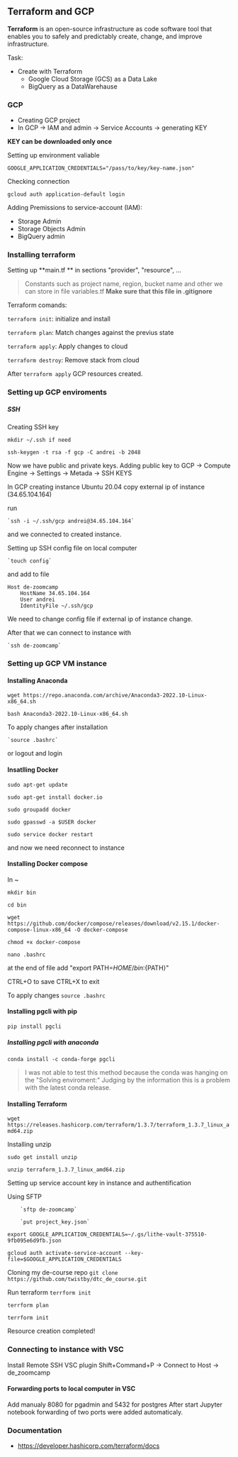 ## Terraform and GCP

**Terraform** is an open-source infrastructure as code software tool that enables you to safely and predictably create, change, and improve infrastructure.

Task:
 - Create with Terraform 
    - Google Cloud Storage (GCS) as a Data Lake
    - BigQuery as a DataWarehause


### GCP 

- Creating GCP project
- In GCP -> IAM and admin -> Service Accounts -> generating KEY

**KEY can be downloaded only once**

Setting up environment valiable

`GOOGLE_APPLICATION_CREDENTIALS="/pass/to/key/key-name.json"`

Checking connection

`gcloud auth application-default login`

Adding Premissions to service-account (IAM):
- Storage Admin
- Storage Objects Admin
- BigQuery admin


### Installing terraform

Setting up **main.tf ** in sections "provider", "resource", ...

> Constants such as project name, region, bucket name and other we can store in file variables.tf
>**Make sure that this file in .gitignore**

Terraform comands:

`terraform init`: initialize and install

`terraform plan`: Match changes against the previus state

`terraform apply`: Apply changes to cloud

`terraform destroy`: Remove stack from cloud


After `terraform apply` GCP resources created.


### Setting up GCP enviroments 

##### SSH
Creating SSH key

`mkdir ~/.ssh if need`

`ssh-keygen -t rsa -f gcp -C andrei -b 2048`

Now we have public and private keys.
Adding public key to GCP -> Compute Engine -> Settings -> Metada -> SSH KEYS

In GCP creating instance Ubuntu 20.04
copy external ip of instance (34.65.104.164)

run

    `ssh -i ~/.ssh/gcp andrei@34.65.104.164`

and we connected to created instance.

Setting up SSH config file on local computer

    `touch config`

and add to file

	Host de-zoomcamp
		HostName 34.65.104.164
		User andrei
		IdentityFile ~/.ssh/gcp

We need to change config file if external ip of instance change.

After that we can connect to instance with

    `ssh de-zoomcamp`


### Setting up GCP VM instance

#### Installing Anaconda

`wget https://repo.anaconda.com/archive/Anaconda3-2022.10-Linux-x86_64.sh`

`bash Anaconda3-2022.10-Linux-x86_64.sh`

To apply changes after installation

    `source .bashrc`

or logout and login

#### Insatlling Docker
`sudo apt-get update`

`sudo apt-get install docker.io`

`sudo groupadd docker`

`sudo gpasswd -a $USER docker`

`sudo service docker restart`

and now we need reconnect to instance

#### Installing Docker compose
In ~

`mkdir bin`

`cd bin` 

`wget https://github.com/docker/compose/releases/download/v2.15.1/docker-compose-linux-x86_64 -O docker-compose`

`chmod +x docker-compose`

`nano .bashrc`

at the end of file add 
    "export PATH=${HOME}/bin:${PATH}"

CTRL+O to save
CTRL+X to exit

To apply changes
`source .bashrc`

#### Installing pgcli with pip
`pip install pgcli`

##### Installing pgcli with anaconda 
`conda install -c conda-forge pgcli`

>I was not able to test this method because the conda was hanging on the "Solving enviroment:"
Judging by the information this is a problem with the latest conda release.

#### Installing Terraform
`wget https://releases.hashicorp.com/terraform/1.3.7/terraform_1.3.7_linux_amd64.zip`

Installing unzip

`sudo get install unzip`

`unzip terraform_1.3.7_linux_amd64.zip`


Setting up service account key in instance and authentification

Using SFTP
        
        `sftp de-zoomcamp`

        `put project_key.json`

`export GOOGLE_APPLICATION_CREDENTIALS=~/.gs/lithe-vault-375510-9fb095e6d9fb.json`

`gcloud auth activate-service-account --key-file=$GOOGLE_APPLICATION_CREDENTIALS`


Cloning my de-course repo 
`git clone https://github.com/twistby/dtc_de_course.git`

Run terraform
`terrform init`

`terrform plan`

`terrform init`

Resource creation completed!


### Connecting to instance with VSC

Install Remote SSH VSC plugin
Shift+Command+P -> Connect to Host -> de_zoomcamp

#### Forwarding ports to local computer in VSC
Add manualy 8080 for pgadmin and 5432 for postgres
After start Jupyter notebook forwarding of two ports were added automaticaly.


### Documentation
 - https://developer.hashicorp.com/terraform/docs


